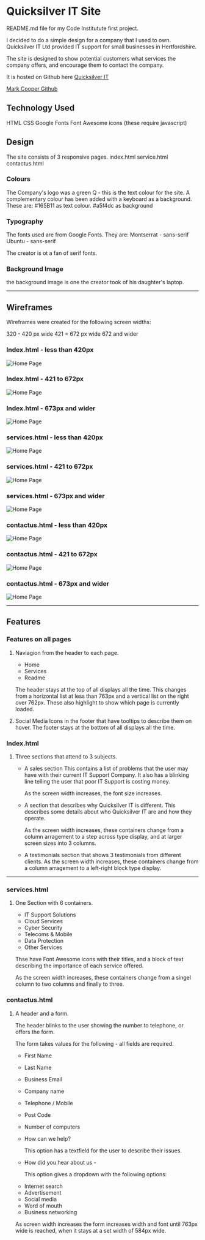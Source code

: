 # Quicksilver IT Site

README.md file for my Code Institutute first project.

I decided to do a simple design for a company that I used to own.
Quicksilver IT Ltd provided IT support for small businesses in Hertfordshire.

The site is designed to show potential customers what services the company offers, and encourage them to contact the company.

It is hosted on Github here [Quicksilver IT](https://mark279455.github.io/Quicksilver-IT/index.html)

[Mark Cooper Github](https://github.com/mark279455)

## Technology Used

HTML
CSS
Google Fonts
Font Awesome icons (these require javascript)

## Design


The site consists of 3 responsive pages.
index.html
service.html
contactus.html

### Colours

The Company's logo was a green Q - this is the text colour for the site.
A complementary colour has been added with a keyboard as a background.
These are:
#165B11 as text colour.
#a5f4dc as background

### Typography

The fonts used are from Google Fonts.
They are:
Montserrat - sans-serif
Ubuntu - sans-serif

The creator is ot a fan of serif fonts.

### Background Image

the background image is one the creator took of his daughter's laptop.

---
## Wireframes


Wireframes were created for the following screen widths:

320 - 420 px wide
421 = 672 px wide
672 and wider

### Index.html - less than 420px


![Home Page](documentation/index-420.png)


### Index.html - 421 to 672px

![Home Page](documentation/index-421-672.png)



### Index.html - 673px and wider

![Home Page](documentation/index-673+.png)



### services.html - less than 420px


![Home Page](documentation/services-420.png)


### services.html - 421 to 672px

![Home Page](documentation/services-421-672.png)



### services.html - 673px and wider

![Home Page](documentation/services-673+.png)



### contactus.html - less than 420px


![Home Page](documentation/contactus-420.png)


### contactus.html - 421 to 672px

![Home Page](documentation/contactus-421-672.png)



### contactus.html - 673px and wider

![Home Page](documentation/contactus-673+.png)


---
## Features

### Features on all pages

1.  Naviagion from the header to each page.
    * Home
    * Services
    * Readme

    The header stays at the top of all displays all the time.
    This changes from a horizontal list at less than 763px and a vertical list on the right over 762px.
    These also highlight to show which page is currently loaded.

2.  Social Media Icons in the footer that have tooltips to describe them on hover.
    The footer stays at the bottom of all displays all the time.

### Index.html

1.  Three sections that attend to 3 subjects.

    *   A sales section
        This contains a list of problems that the user may have with their current IT Support Company.
        It also has a blinking line telling the user that poor IT Support is costing money.

        As the screen width increases, the font size increases.

    *   A section that describes why Quicksilver IT is different.
        This describes some details about who Quicksilver IT are and how they operate.

        As the screen width increases, these containers change from a column arragement to a step across type display, and at larger screen sizes into 3 columns.

    *   A testimonials section that shows 3 testimonials from different clients.
        As the screen width increases, these containers change from a column arragement to a left-right block type display.

---
### services.html

1.  One Section with 6 containers.

    *   IT Support Solutions
    *   Cloud Services
    *   Cyber Security
    *   Telecoms & Mobile
    *   Data Protection
    *   Other Services

    Thse have Font Awesome icons with their titles, and a block of text describing the importance of each service offered.

    As the screen width increases, these containers change from a singel column to two columns and finally to three.


### contactus.html

1.  A header and a form.

    The header blinks to the user showing the number to telephone, or offers the form.

    The form takes values for the following - all fields are required.

    *   First Name
    *   Last Name
    *   Business Email
    *   Company name
    *   Telephone / Mobile
    *   Post Code
    *   Number of computers
    *   How can we help?
     
        This option has a textfield for the user to describe their issues.

    *   How did you hear about us - 

        This option gives a dropdown with the following options:
    +   Internet search
    +   Advertisement
    +   Social media
    +   Word of mouth
    +   Business networking

    As screen width increases the form increases width and font until 763px wide is reached, when it stays at a set width of 584px wide.

    
